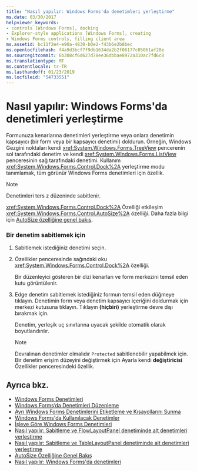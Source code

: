 ```yaml
---
title: "Nasıl yapılır: Windows Forms'da denetimleri yerleştirme"
ms.date: 03/30/2017
helpviewer_keywords:
- controls [Windows Forms], docking
- Explorer-style applications [Windows Forms], creating
- Windows Forms controls, filling client area
ms.assetid: bc11f2e4-e90a-4830-b0e2-f43b6e2b8bec
ms.openlocfilehash: f4a9d3bcf7f9db1634da2b2f06177c05061af28e
ms.sourcegitcommit: 6b308cf6d627d78ee36dbbae8972a310ac7fd6c8
ms.translationtype: MT
ms.contentlocale: tr-TR
ms.lasthandoff: 01/23/2019
ms.locfileid: "54733551"
---
```

# <a name="how-to-dock-controls-on-windows-forms"></a>Nasıl yapılır: Windows Forms'da denetimleri yerleştirme
Formunuza kenarlarına denetimleri yerleştirme veya onlara denetimin kapsayıcı (bir form veya bir kapsayıcı denetimi) doldurun. Örneğin, Windows Gezgini noktaları kendi <xref:System.Windows.Forms.TreeView> pencerenin sol tarafındaki denetim ve kendi <xref:System.Windows.Forms.ListView> penceresinin sağ tarafındaki denetimi. Kullanım <xref:System.Windows.Forms.Control.Dock%2A> yerleştirme modu tanımlamak, tüm görünür Windows Forms denetimleri için özellik.  
  
> [!NOTE]
>  Denetimleri ters z düzeninde sabitlenir.  
  
 <xref:System.Windows.Forms.Control.Dock%2A> Özelliği etkileşim <xref:System.Windows.Forms.Control.AutoSize%2A> özelliği. Daha fazla bilgi için [AutoSize özelliğine genel bakış](../../../../docs/framework/winforms/controls/autosize-property-overview.md).  
  
### <a name="to-dock-a-control"></a>Bir denetim sabitlemek için  
  
1.  Sabitlemek istediğiniz denetimi seçin.  
  
2.  Özellikler penceresinde sağındaki oku <xref:System.Windows.Forms.Control.Dock%2A> özelliği.  
  
     Bir düzenleyici gösteren bir dizi kenarları ve form merkezini temsil eden kutu görüntülenir.  
  
3.  Edge denetim sabitlemek istediğiniz formun temsil eden düğmeye tıklayın. Denetimin form veya denetim kapsayıcı içeriğini doldurmak için merkezi kutusuna tıklayın. Tıklayın **(hiçbiri)** yerleştirme devre dışı bırakmak için.  
  
     Denetim, yerleşik uç sınırlarına uyacak şekilde otomatik olarak boyutlandırılır.  
  
    > [!NOTE]
    >  Devralınan denetimler olmalıdır `Protected` sabitlenebilir yapabilmek için. Bir denetim erişim düzeyini değiştirmek için Ayarla kendi **değiştiricisi** Özellikler penceresindeki özellik.  
  
## <a name="see-also"></a>Ayrıca bkz.
- [Windows Forms Denetimleri](../../../../docs/framework/winforms/controls/index.md)
- [Windows Forms’da Denetimleri Düzenleme](../../../../docs/framework/winforms/controls/arranging-controls-on-windows-forms.md)
- [Ayrı Windows Forms Denetimlerini Etiketleme ve Kısayollarını Sunma](../../../../docs/framework/winforms/controls/labeling-individual-windows-forms-controls-and-providing-shortcuts-to-them.md)
- [Windows Forms'da Kullanılacak Denetimler](../../../../docs/framework/winforms/controls/controls-to-use-on-windows-forms.md)
- [İşleve Göre Windows Forms Denetimleri](../../../../docs/framework/winforms/controls/windows-forms-controls-by-function.md)
- [Nasıl yapılır: Sabitleme ve FlowLayoutPanel denetiminde alt denetimleri yerleştirme](../../../../docs/framework/winforms/controls/how-to-anchor-and-dock-child-controls-in-a-flowlayoutpanel-control.md)
- [Nasıl yapılır: Sabitleme ve TableLayoutPanel denetiminde alt denetimleri yerleştirme](../../../../docs/framework/winforms/controls/how-to-anchor-and-dock-child-controls-in-a-tablelayoutpanel-control.md)
- [AutoSize Özelliğine Genel Bakış](../../../../docs/framework/winforms/controls/autosize-property-overview.md)
- [Nasıl yapılır: Windows Forms'da denetimleri](../../../../docs/framework/winforms/controls/how-to-anchor-controls-on-windows-forms.md)
